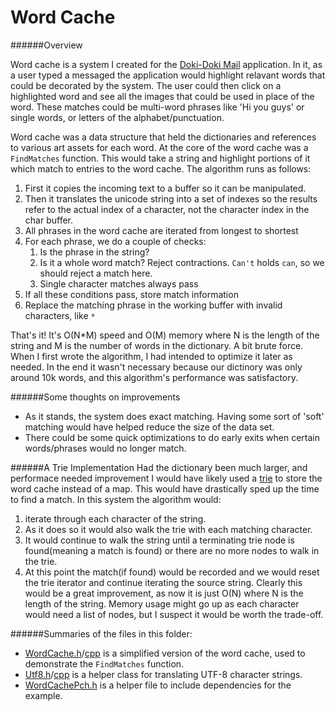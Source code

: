 # Word Cache

######Overview

Word cache is a system I created for the [Doki-Doki Mail](https://www.youtube.com/watch?v=H7hFijr5v-c) application.  In it, as a user typed a messaged the application would highlight relavant words that could be decorated by the system.  The user could then click on a highlighted word and see all the images that could be used in place of the word.  These matches could be multi-word phrases like 'Hi you guys' or single words, or letters of the alphabet/punctuation.

Word cache was a data structure that held the dictionaries and references to various art assets for each word.  At the core of the word cache was a `FindMatches` function.  This would take a string and highlight portions of it which match to entries to the word cache.  The algorithm runs as follows:

1. First it copies the incoming text to a buffer so it can be manipulated.
1. Then it translates the unicode string into a set of indexes so the results refer to the actual index of a character, not the character index in the char buffer. 
1. All phrases in the word cache are iterated from longest to shortest
1. For each phrase, we do a couple of checks:
    1. Is the phrase in the string?
    1. Is it a whole word match?  Reject contractions.  `Can't` holds `can`, so we should reject a match here.
    1. Single character matches always pass
1. If all these conditions pass, store match information
1. Replace the matching phrase in the working buffer with invalid characters, like `*`

That's it!  It's O(N*M) speed and O(M) memory where N is the length of the string and M is the number of words in the dictionary.  A bit brute force.  When I first wrote the algorithm, I had intended to optimize it later as needed.  In the end it wasn't necessary because our dictinory was only around 10k words, and this algorithm's performance was satisfactory.
 
######Some thoughts on improvements

* As it stands, the system does exact matching.  Having some sort of 'soft' matching would have helped reduce the size of the data set.
* There could be some quick optimizations to do early exits when certain words/phrases would no longer match.

######A Trie Implementation
Had the dictionary been much larger, and performace needed improvement I would have likely used a [trie](https://en.wikipedia.org/wiki/Trie) to store the word cache instead of a map.  This would have drastically sped up the time to find a match.  In this system the algorithm would:
1. iterate through each character of the string.  
1. As it does so it would also walk the trie with each matching character.  
1. It would continue to walk the string until a terminating trie node is found(meaning a match is found) or there are no more nodes to walk in the trie.  
1. At this point the match(if found) would be recorded and we would reset the trie iterator and continue iterating the source string.
Clearly this would be a great improvement, as now it is just O(N) where N is the length of the string.  Memory usage might go up as each character would need a list of nodes, but I suspect it would be worth the trade-off.

######Summaries of the files in this folder:

* [WordCache.h](WordCache.h)/[cpp](WordCache.cpp) is a simplified version of the word cache, used to demonstrate the `FindMatches` function.
* [Utf8.h](Utf8.h)/[cpp](Utf8.cpp) is a helper class for translating UTF-8 character strings.
* [WordCachePch.h](WordCachePch.h) is a helper file to include dependencies for the example.
